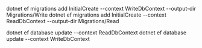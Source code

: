 dotnet ef migrations add InitialCreate --context WriteDbContext --output-dir Migrations/Write
dotnet ef migrations add InitialCreate --context ReadDbContext --output-dir Migrations/Read

dotnet ef database update --context ReadDbContext
dotnet ef database update --context WriteDbContext
